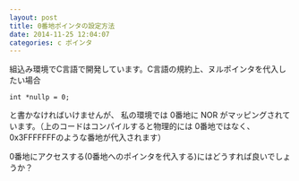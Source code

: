 ```yaml
---
layout: post
title: 0番地ポインタの設定方法
date: 2014-11-25 12:04:07
categories: c ポインタ
---
```

<!-- {% raw %} -->
<p>組込み環境でC言語で開発しています。C言語の規約上、ヌルポインタを代入したい場合</p>

<pre><code>int *nullp = 0;
</code></pre>

<p>と書かなければいけませんが、 私の環境では 0番地に NOR がマッピングされています。（上のコードはコンパイルすると物理的には 0番地ではなく、0x3FFFFFFFのような番地が代入されます）</p>

<p>0番地にアクセスする(0番地へのポインタを代入する)にはどうすれば良いでしょうか？</p>
<!-- {% endraw %} -->
